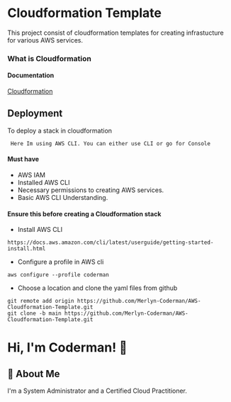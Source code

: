 
# Cloudformation Template

This project consist of cloudformation templates for creating infrastucture for various AWS services.

### What is Cloudformation
#### Documentation

[Cloudformation](https://aws.amazon.com/cloudformation/)


## Deployment

To deploy a stack in cloudformation

` Here Im using AWS CLI. You can either use CLI or go for Console`

#### Must have

- AWS IAM
- Installed AWS CLI 
- Necessary permissions to creating AWS services.
- Basic AWS CLI Understanding.


#### Ensure this before creating a Cloudformation stack

- Install AWS CLI

`https://docs.aws.amazon.com/cli/latest/userguide/getting-started-install.html`


- Configure a profile in AWS cli

```
aws configure --profile coderman
```


- Choose a location and clone the yaml files from github
```
git remote add origin https://github.com/Merlyn-Coderman/AWS-Cloudformation-Template.git
git clone -b main https://github.com/Merlyn-Coderman/AWS-Cloudformation-Template.git
```



# Hi, I'm Coderman! 👋


## 🚀 About Me
I'm a System Administrator and a Certified Cloud Practitioner.

